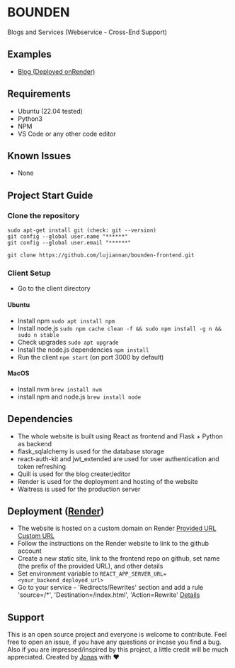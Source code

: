 # BOUNDEN
Blogs and Services (Webservice - Cross-End Support)

## Examples
- [Blog (Deployed onRender)](https://bounden.onrender.com/)

## Requirements
- Ubuntu (22.04 tested)
- Python3
- NPM
- VS Code or any other code editor

## Known Issues
- None

## Project Start Guide
### Clone the repository
```
sudo apt-get install git (check: git --version)
git config --global user.name "******"
git config --global user.email "******"

git clone https://github.com/lujiannan/bounden-frontend.git
```

### Client Setup
- Go to the client directory
#### Ubuntu
- Install npm ```sudo apt install npm```
- Install node.js ```sudo npm cache clean -f && sudo npm install -g n && sudo n stable```
- Check upgrades ```sudo apt upgrade```
- Install the node.js dependencies ```npm install```
- Run the client ```npm start``` (on port 3000 by default)
#### MacOS
- Install nvm ```brew install nvm```
- install npm and node.js ```brew install node```

## Dependencies
- The whole website is built using React as frontend and Flask + Python as backend
- flask_sqlalchemy is used for the database storage
- react-auth-kit and jwt_extended are used for user authentication and token refreshing
- Quill is used for the blog creater/editor
- Render is used for the deployment and hosting of the website
- Waitress is used for the production server

## Deployment ([Render](https://docs.render.com/github))
- The website is hosted on a custom domain on Render [Provided URL](https://bounden.onrender.com/) [Custom URL](https://render.bounden.cn/)
- Follow the instructions on the Render website to link to the github account
- Create a new static site, link to the frontend repo on github, set name (the prefix of the provided URL), and other details
- Set environment variable to ```REACT_APP_SERVER_URL=<your_backend_deployed_url>```
- Go to your service - 'Redirects/Rewrites' section and add a rule 'source=/*', 'Destination=/index.html', 'Action=Rewrite' [Details](https://docs.render.com/deploy-create-react-app)

## Support
This is an open source project and everyone is welcome to contribute. Feel free to open an issue, if you have any questions or incase you find a bug. Also if you are impressed/inspired by this project, a little credit will be much appreciated.
Created by [Jonas](https://github.com/lujiannan) with ❤️
